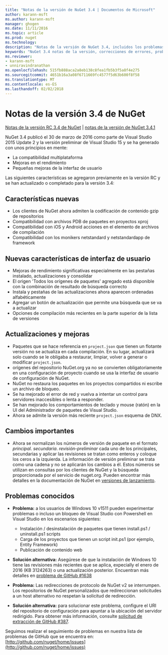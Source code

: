 ```yaml
---
title: "Notas de la versión de NuGet 3.4 | Documentos de Microsoft"
author: karann-msft
ms.author: karann-msft
manager: ghogen
ms.date: 11/11/2016
ms.topic: article
ms.prod: nuget
ms.technology: 
description: "Notas de la versión de NuGet 3.4, incluidos los problemas conocidos, correcciones de errores, las funciones agregadas y dcr."
keywords: "NuGet 3.4 notas de la versión, correcciones de errores, problemas, conocidos agregan características, DCR"
ms.reviewer:
- karann-msft
- unniravindranathan
ms.openlocfilehash: 515fb888aca2a8eb138c8fea1fb5b3f5a8f4e275
ms.sourcegitcommit: 4651b16a3a08f6711669fc4577f5d63b600f8f58
ms.translationtype: MT
ms.contentlocale: es-ES
ms.lasthandoff: 02/02/2018
---
```

# <a name="nuget-34-release-notes"></a>Notas de la versión 3.4 de NuGet

[Notas de la versión RC 3.4 de NuGet](../release-notes/nuget-3.4-RC.md) | [notas de la versión de NuGet 3.4.1](../release-notes/nuget-3.4.1.md)

NuGet 3.4 publicó el 30 de marzo de 2016 como parte de Visual Studio 2015 Update 2 y la versión preliminar de Visual Studio 15 y se ha generado con unos principios en mente:

*  La compatibilidad multiplataforma
*  Mejoras en el rendimiento
*  Pequeñas mejoras de la interfaz de usuario

Las siguientes características se agregaron previamente en la versión RC y se han actualizado o completado para la versión 3.4:

## <a name="new-features"></a>Características nuevas

* Los clientes de NuGet ahora admiten la codificación de contenido gzip de repositorios
* Compatibilidad con archivos PDB de paquetes en proyectos xproj
* Compatibilidad con iOS y Android acciones en el elemento de archivos de compilación
* Compatibilidad con los monikers netstandard y netstandardapp de framework

## <a name="new-user-interface-features"></a>Nuevas características de interfaz de usuario

* Mejoras de rendimiento significativas especialmente en las pestañas instalado, actualizaciones y consolidar
* El origen 'Todos los orígenes de paquetes' agregado está disponible con la combinación de resultado de búsqueda correcto
* Instala y pestañas de las actualizaciones ahora aparecen ordenadas alfabéticamente
* Agregar un botón de actualización que permite una búsqueda que se va a actualizar
* Opciones de compilación más recientes en la parte superior de la lista de versiones

## <a name="updates-and-improvements"></a>Actualizaciones y mejoras

* Paquetes que se hace referencia en `project.json` que tienen un flotante versión no se actualiza en cada compilación. En su lugar, actualizará solo cuando se le obligaba a restaurar, limpiar, volver a generar o modificar `project.json`.
* orígenes del repositorio NuGet.org ya no se convierten obligatoriamente en una configuración de proyecto cuando se usa la interfaz de usuario de configuración de NuGet.
* NuGet no restaura los paquetes en los proyectos compartidos ni escribe un archivo de bloqueo.
* Se ha mejorado el error de red y vuelva a intentar un control para servidores inaccesibles o lenta a responder.
* Se han mejorado los comportamientos de teclado y mouse (ratón) en la UI del Administrador de paquetes de Visual Studio.
* Ahora se admite la versión más reciente `project.json` esquema de DNX.

## <a name="breaking-changes"></a>Cambios importantes

* Ahora se normalizan los números de versión de paquete en el formato *principal*. *secundaria*. *revisión*-*preliminar* cada uno de los principales, secundarias y aplicar las revisiones se tratan como enteros y coloque los ceros a la izquierda.  La información de versión preliminar se trata como una cadena y no se aplicarán los cambios a él. Estos números se utilizan en consultas por los clientes de NuGet y la búsqueda proporcionada por el servicio de nuget.org.  Pueden encontrar más detalles en la documentación de NuGet en [versiones de lanzamiento](../create-packages/prerelease-packages.md).

## <a name="known-issues"></a>Problemas conocidos

* **Problema:** a los usuarios de Windows 10 v1511 pueden experimentar problemas o incluso un bloqueo de Visual Studio con Powershell en Visual Studio en los escenarios siguientes:
    * Instalación / desinstalación de paquetes que tienen install.ps1 / uninstall.ps1 scripts
    * Carga de los proyectos que tienen un script init.ps1 (por ejemplo, Entity Framework)
    * Publicación de contenido web

* **Solución alternativa:** Asegúrese de que la instalación de Windows 10 tiene las revisiones más recientes que se aplica, expecially el enero de 2016 (KB 3124263) o una actualización posterior.  Encuentran más detalles en [problema de GitHub #1638](http://github.com/nuget/home/issues/1638)

* **Problema:** Las redirecciones de protocolo de NuGet v2 se interrumpen.
Los repositorios de NuGet personalizados que redireccionan solicitudes a un host alternativo no respetan la solicitud de redirección.
* **Solución alternativa:** para solucionar este problema, configure el URI del repositorio de configuración para apuntar a la ubicación del servidor redirigido.
Para obtener más información, consulte [solicitud de extracción de GitHub #387](https://github.com/NuGet/NuGet.Client/pull/387).

Seguimos realizar el seguimiento de problemas en nuestra lista de problemas de GitHub que se encuentra en: [http://github.com/nuget/home/issues](http://github.com/nuget/home/issues)